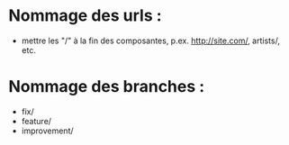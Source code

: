 # Nommage des urls :

- mettre les "/" à la fin des composantes, p.ex. http://site.com/, artists/, etc.

# Nommage des branches :

- fix/<nom-du-fix>
- feature/<nom-de-la-feature>
- improvement/<nom-du-improvement>
